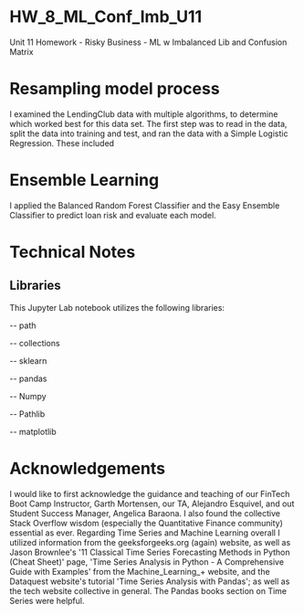 # HW_8_ML_Conf_Imb_U11
Unit 11 Homework - Risky Business - ML w Imbalanced Lib and Confusion Matrix

# Resampling model process

I examined the LendingClub data with multiple algorithms, to determine which worked best for this data set. 
The first step was to read in the data, split the data into training and test, and ran the data with a Simple Logistic Regression. 
These included 


# Ensemble Learning

I applied the Balanced Random Forest Classifier and the Easy Ensemble Classifier to predict loan risk and evaluate each model.



# Technical Notes

## Libraries
This Jupyter Lab notebook utilizes the following libraries:

 --   path

 --   collections

 --   sklearn

 --   pandas

 --   Numpy

 --   Pathlib

 --   matplotlib


# Acknowledgements

I would like to first acknowledge the guidance and teaching of our FinTech Boot Camp Instructor, Garth Mortensen, our TA, Alejandro Esquivel, and out Student Success Manager, Angelica Baraona. I also found the collective Stack Overflow wisdom (especially the Quantitative Finance community) essential as ever. Regarding Time Series and Machine Learning overall I utilized information from the geeksforgeeks.org (again) website, as well as Jason Brownlee's '11 Classical Time Series Forecasting Methods in Python (Cheat Sheet)' page, 'Time Series Analysis in Python - A Comprehensive Guide with Examples' from the Machine_Learning_+ website, and the Dataquest website's tutorial 'Time Series Analysis with Pandas'; as well as the tech website collective in general. The Pandas books section on Time Series were helpful. 
